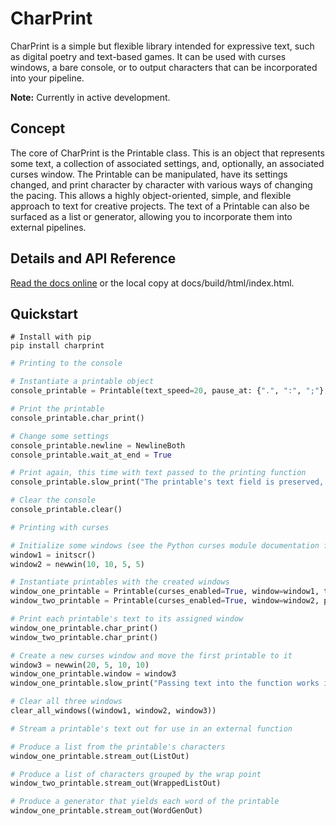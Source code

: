 # CharPrint

CharPrint is a simple but flexible library intended for expressive text, such as digital poetry and text-based games. It can be used with curses windows, a bare console, or to output characters that can be incorporated into your pipeline.

**Note:** Currently in active development.

## Concept
The core of CharPrint is the Printable class. This is an object that represents some text, a collection of associated settings, and, optionally, an associated curses window. The Printable can be manipulated, have its settings changed, and print character by character with various ways of changing the pacing. This allows a highly object-oriented, simple, and flexible approach to text for creative projects. The text of a Printable can also be surfaced as a list or generator, allowing you to incorporate them into external pipelines.

## Details and API Reference

[Read the docs online](https://charprint.readthedocs.io/en/latest/) or the local copy at docs/build/html/index.html.

## Quickstart

``` shell
# Install with pip
pip install charprint
```


``` python
# Printing to the console

# Instantiate a printable object
console_printable = Printable(text_speed=20, pause_at: {".", ":", ";"}, text="This text will go to the console.")

# Print the printable
console_printable.char_print()

# Change some settings
console_printable.newline = NewlineBoth
console_printable.wait_at_end = True

# Print again, this time with text passed to the printing function
console_printable.slow_print("The printable's text field is preserved, but this text is printed instead.")

# Clear the console
console_printable.clear()

# Printing with curses

# Initialize some windows (see the Python curses module documentation for details on general curses functionality.)
window1 = initscr()
window2 = newwin(10, 10, 5, 5)

# Instantiate printables with the created windows
window_one_printable = Printable(curses_enabled=True, window=window1, text="This is some example text".)
window_two_printable = Printable(curses_enabled=True, window=window2, pause_delay: 400, wrap_point: 5, wait_at_end: True)

# Print each printable's text to its assigned window
window_one_printable.char_print()
window_two_printable.char_print()

# Create a new curses window and move the first printable to it
window3 = newwin(20, 5, 10, 10)
window_one_printable.window = window3
window_one_printable.slow_print("Passing text into the function works in curses too, of course.")

# Clear all three windows
clear_all_windows((window1, window2, window3))

# Stream a printable's text out for use in an external function

# Produce a list from the printable's characters
window_one_printable.stream_out(ListOut)

# Produce a list of characters grouped by the wrap point
window_two_printable.stream_out(WrappedListOut)

# Produce a generator that yields each word of the printable
window_one_printable.stream_out(WordGenOut)
```
